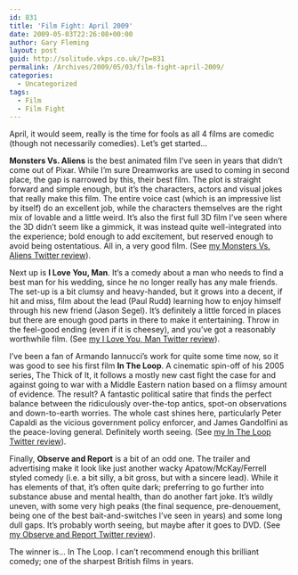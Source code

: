 ```yaml
---
id: 831
title: 'Film Fight: April 2009'
date: 2009-05-03T22:26:08+00:00
author: Gary Fleming
layout: post
guid: http://solitude.vkps.co.uk/?p=831
permalink: /Archives/2009/05/03/film-fight-april-2009/
categories:
  - Uncategorized
tags:
  - Film
  - Film Fight
---
```

April, it would seem, really is the time for fools as all 4 films are comedic (though not necessarily comedies). Let&#8217;s get started&#8230;

**Monsters Vs. Aliens** is the best animated film I&#8217;ve seen in years that didn&#8217;t come out of Pixar. While I&#8217;m sure Dreamworks are used to coming in second place, the gap is narrowed by this, their best film. The plot is straight forward and simple enough, but it&#8217;s the characters, actors and visual jokes that really make this film. The entire voice cast (which is an impressive list by itself) do an excellent job, while the characters themselves are the right mix of lovable and a little weird. It&#8217;s also the first full 3D film I&#8217;ve seen where the 3D didn&#8217;t seem like a gimmick, it was instead quite well-integrated into the experience; bold enough to add excitement, but reserved enough to avoid being ostentatious. All in, a very good film. (See [my Monsters Vs. Aliens Twitter review](http://twitter.com/garyfleming/statuses/1498165110)).

Next up is **I Love You, Man**. It&#8217;s a comedy about a man who needs to find a best man for his wedding, since he no longer really has any male friends. The set-up is a bit clumsy and heavy-handed, but it grows into a decent, if hit and miss, film about the lead (Paul Rudd) learning how to enjoy himself through his new friend (Jason Segel). It&#8217;s definitely a little forced in places but there are enough good parts in there to make it entertaining. Throw in the feel-good ending (even if it is cheesey), and you&#8217;ve got a reasonably worthwhile film. (See [my I Love You, Man Twitter review](http://twitter.com/garyfleming/statuses/1536392451)).

I&#8217;ve been a fan of Armando Iannucci&#8217;s work for quite some time now, so it was good to see his first film **In The Loop**. A cinematic spin-off of his 2005 series, The Thick of It, it follows a mostly new cast fight the case for and against going to war with a Middle Eastern nation based on a flimsy amount of evidence. The result? A fantastic political satire that finds the perfect balance between the ridiculously over-the-top antics, spot-on observations and down-to-earth worries. The whole cast shines here, particularly Peter Capaldi as the vicious government policy enforcer, and James Gandolfini as the peace-loving general. Definitely worth seeing. (See [my In The Loop Twitter review](http://twitter.com/garyfleming/statuses/1608196732)).

Finally, **Observe and Report** is a bit of an odd one. The trailer and advertising make it look like just another wacky Apatow/McKay/Ferrell styled comedy (i.e. a bit silly, a bit gross, but with a sincere lead). While it has elements of that, it&#8217;s often quite dark; preferring to go further into substance abuse and mental health, than do another fart joke. It&#8217;s wildly uneven, with some very high peaks (the final sequence, pre-denouement, being one of the best bait-and-switches I&#8217;ve seen in years) and some long dull gaps. It&#8217;s probably worth seeing, but maybe after it goes to DVD. (See [my Observe and Report Twitter review](http://twitter.com/garyfleming/statuses/1656937826)).

The winner is&#8230; In The Loop. I can&#8217;t recommend enough this brilliant comedy; one of the sharpest British films in years.